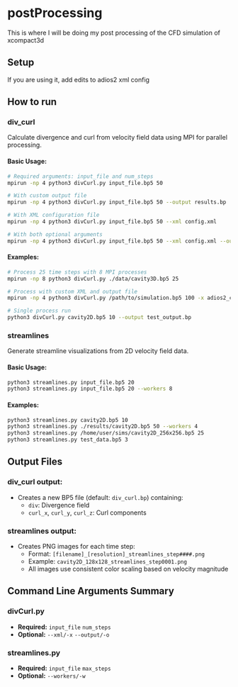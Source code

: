 # postProcessing

This is where I will be doing my post processing of the CFD simulation of xcompact3d

## Setup

If you are using it, add edits to adios2 xml config

## How to run

### div_curl

Calculate divergence and curl from velocity field data using MPI for parallel processing.

#### Basic Usage:

```bash
# Required arguments: input_file and num_steps
mpirun -np 4 python3 divCurl.py input_file.bp5 50

# With custom output file
mpirun -np 4 python3 divCurl.py input_file.bp5 50 --output results.bp

# With XML configuration file
mpirun -np 4 python3 divCurl.py input_file.bp5 50 --xml config.xml

# With both optional arguments
mpirun -np 4 python3 divCurl.py input_file.bp5 50 --xml config.xml --output my_results.bp
```

#### Examples:

```bash
# Process 25 time steps with 8 MPI processes
mpirun -np 8 python3 divCurl.py ./data/cavity3D.bp5 25

# Process with custom XML and output file
mpirun -np 4 python3 divCurl.py /path/to/simulation.bp5 100 -x adios2_config.xml -o divergence_curl.bp

# Single process run
python3 divCurl.py cavity2D.bp5 10 --output test_output.bp
```

### streamlines

Generate streamline visualizations from 2D velocity field data.

#### Basic Usage:

```bash
python3 streamlines.py input_file.bp5 20
python3 streamlines.py input_file.bp5 20 --workers 8
```

#### Examples:

```bash
python3 streamlines.py cavity2D.bp5 10
python3 streamlines.py ./results/cavity2D.bp5 50 --workers 4
python3 streamlines.py /home/user/sims/cavity2D_256x256.bp5 25
python3 streamlines.py test_data.bp5 3
```

## Output Files

### div_curl output:

- Creates a new BP5 file (default: `div_curl.bp`) containing:
  - `div`: Divergence field
  - `curl_x`, `curl_y`, `curl_z`: Curl components

### streamlines output:

- Creates PNG images for each time step:
  - Format: `[filename]_[resolution]_streamlines_step####.png`
  - Example: `cavity2D_128x128_streamlines_step0001.png`
  - All images use consistent color scaling based on velocity magnitude

## Command Line Arguments Summary

### divCurl.py

- **Required:** `input_file` `num_steps`
- **Optional:** `--xml/-x` `--output/-o`

### streamlines.py

- **Required:** `input_file` `max_steps`
- **Optional:** `--workers/-w`
